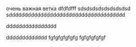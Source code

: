 очень важная ветка
dfdfdfff
sdsdsdsdsdsdsdsdsd
sddddddddddddddddddddddddddddddddddddd


dddddddddddddddd


ddddddddddddd
fgfgfgfgfgfg
fgfgfgfgfgf
